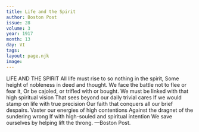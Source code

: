 ```yaml
---
title: Life and the Spirit
author: Boston Post
issue: 28
volume: 3
year: 1917
month: 13
day: VI
tags:
layout: page.njk
image:
---
```

LIFE AND THE SPIRIT    All life must rise to so nothing in the spirit,    Some height of nobleness in deed and thought.    We face the battle not to flee or fear it,    Or be cajoled, or trifled with or bought.    We must be linked with that high spiritual vision    That sees beyond our daily trivial cares    If we would stamp on life with true precision    Our faith that conquers all our brief despairs.    Vaster our energies of high contentions    Against the dragnet of the sundering wrong    If with high-souled and spiritual intention    We save ourselves by helping lift the throng.    —Boston Post. 

